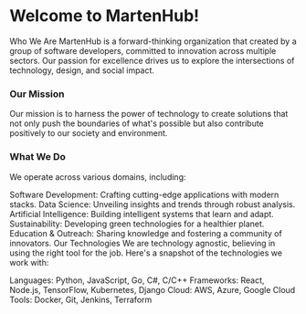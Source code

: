 # Welcome to MartenHub!
Who We Are
MartenHub is a forward-thinking organization that created by a group of software developers, committed to innovation across multiple sectors. Our passion for excellence drives us to explore the intersections of technology, design, and social impact.

### Our Mission
Our mission is to harness the power of technology to create solutions that not only push the boundaries of what's possible but also contribute positively to our society and environment.

### What We Do
We operate across various domains, including:

Software Development: Crafting cutting-edge applications with modern stacks.
Data Science: Unveiling insights and trends through robust analysis.
Artificial Intelligence: Building intelligent systems that learn and adapt.
Sustainability: Developing green technologies for a healthier planet.
Education & Outreach: Sharing knowledge and fostering a community of innovators.
Our Technologies
We are technology agnostic, believing in using the right tool for the job. Here's a snapshot of the technologies we work with:

Languages: Python, JavaScript, Go, C#, C/C++ 
Frameworks: React, Node.js, TensorFlow, Kubernetes, Django
Cloud: AWS, Azure, Google Cloud
Tools: Docker, Git, Jenkins, Terraform

